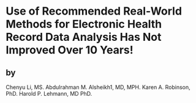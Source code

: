 # Use of Recommended Real-World Methods for Electronic Health Record Data Analysis Has Not Improved Over 10 Years!

## by 
Chenyu Li, MS. 
Abdulrahman M. Alsheikh1, MD, MPH. 
Karen A. Robinson, PhD. 
Harold P. Lehmann, MD PhD. 
